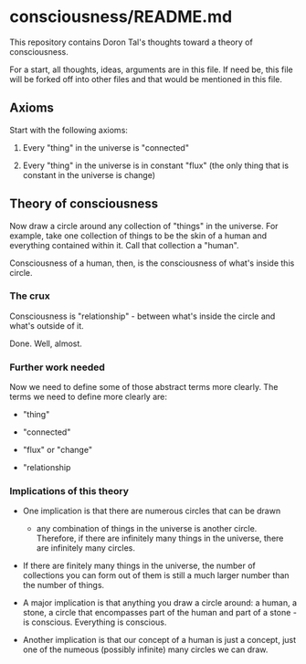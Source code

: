 # consciousness/README.md

This repository contains Doron Tal's thoughts toward a theory of
consciousness.

For a start, all thoughts, ideas, arguments are in this file. If need
be, this file will be forked off into other files and that would be
mentioned in this file.

## Axioms

Start with the following axioms:

1. Every "thing" in the universe is "connected"

2. Every "thing" in the universe is in constant "flux" (the only thing
   that is constant in the universe is change)

## Theory of consciousness

Now draw a circle around any collection of "things" in the universe.
For example, take one collection of things to be the skin of a human
and everything contained within it. Call that collection a "human".

Consciousness of a human, then, is the consciousness of what's inside
this circle.

### The crux

Consciousness is "relationship" - between what's inside the circle and
what's outside of it.

Done. Well, almost.

### Further work needed

Now we need to define some of those abstract terms more clearly. The
terms we need to define more clearly are:

* "thing"

* "connected"

* "flux" or "change"

* "relationship

### Implications of this theory

* One implication is that there are numerous circles that can be drawn
  - any combination of things in the universe is another
  circle. Therefore, if there are infinitely many things in the
  universe, there are infinitely many circles.

* If there are finitely many things in the universe, the number of
  collections you can form out of them is still a much larger number
  than the number of things.

* A major implication is that anything you draw a circle around: a
  human, a stone, a circle that encompasses part of the human and part
  of a stone - is conscious. Everything is conscious.

* Another implication is that our concept of a human is just a
  concept, just one of the numeous (possibly infinite) many circles we
  can draw.
